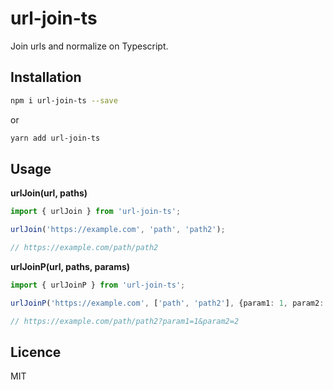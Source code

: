 # url-join-ts

Join urls and normalize on Typescript.

## Installation

```bash
npm i url-join-ts --save
```

or

```bash
yarn add url-join-ts
```

## Usage

**urlJoin(url, paths)**

```typescript
import { urlJoin } from 'url-join-ts';

urlJoin('https://example.com', 'path', 'path2');

// https://example.com/path/path2
```

**urlJoinP(url, paths, params)**

```typescript
import { urlJoinP } from 'url-join-ts';

urlJoinP('https://example.com', ['path', 'path2'], {param1: 1, param2: '2'});

// https://example.com/path/path2?param1=1&param2=2
```

## Licence
MIT
